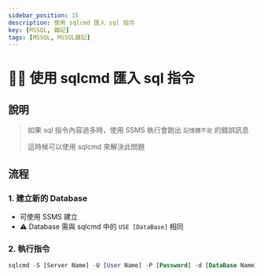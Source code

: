 ```yaml
---
sidebar_position: 15
description: 使用 sqlcmd 匯入 sql 指令
key: [MSSQL, 雜記]
tags: [MSSQL, MSSQL雜記]
---
```


# 👩‍💻 使用 sqlcmd 匯入 sql 指令

## 說明

> 如果 sql 指令內容過多時，使用 SSMS 執行會跑出 `記憶體不足` 的錯誤訊息
>
> 這時候可以使用 sqlcmd 來解決此問題

## 流程

### 1. 建立新的 Database

- 可使用 SSMS 建立
- ⚠️ Database 需與 sqlcmd 中的 `USE [DataBase]` 相同

### 2. 執行指令

```sql
sqlcmd -S [Server Name] -U [User Name] -P [Password] -d [DataBase Name] -i [C:\<filePath>\script.sql]
```
